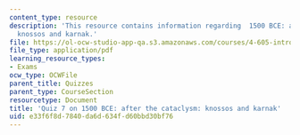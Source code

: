 ```yaml
---
content_type: resource
description: 'This resource contains information regarding  1500 BCE: after the cataclysm:
  knossos and karnak.'
file: https://ol-ocw-studio-app-qa.s3.amazonaws.com/courses/4-605-introduction-to-the-history-and-theory-of-architecture-spring-2012/e33f6f8d7840da6d634fd60bbd30bf76_MIT4_605S12_quiz07.pdf
file_type: application/pdf
learning_resource_types:
- Exams
ocw_type: OCWFile
parent_title: Quizzes
parent_type: CourseSection
resourcetype: Document
title: 'Quiz 7 on 1500 BCE: after the cataclysm: knossos and karnak'
uid: e33f6f8d-7840-da6d-634f-d60bbd30bf76
---
```

